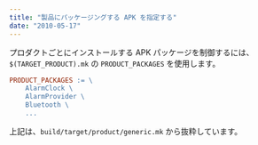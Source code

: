 ```yaml
---
title: "製品にパッケージングする APK を指定する"
date: "2010-05-17"
---
```


プロダクトごとにインストールする APK パッケージを制御するには、`$(TARGET_PRODUCT).mk` の `PRODUCT_PACKAGES` を使用します。

```makefile
PRODUCT_PACKAGES := \
    AlarmClock \
    AlarmProvider \
    Bluetooth \
    ...
```

上記は、`build/target/product/generic.mk` から抜粋しています。

